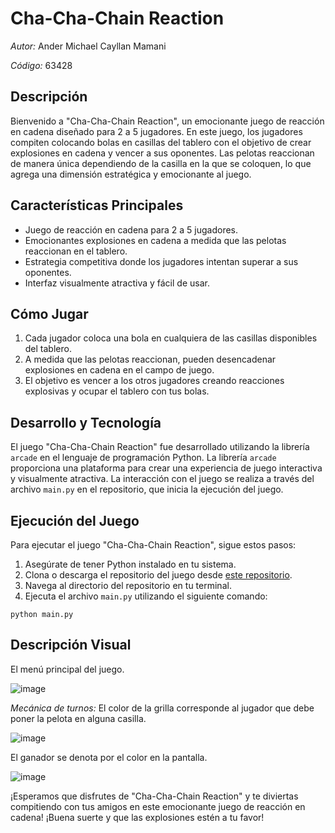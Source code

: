 # Cha-Cha-Chain Reaction

*Autor:* Ander Michael Cayllan Mamani

*Código:* 63428

## Descripción

Bienvenido a "Cha-Cha-Chain Reaction", un emocionante juego de reacción en cadena diseñado para 2 a 5 jugadores. En este juego, los jugadores compiten colocando bolas en casillas del tablero con el objetivo de crear explosiones en cadena y vencer a sus oponentes. Las pelotas reaccionan de manera única dependiendo de la casilla en la que se coloquen, lo que agrega una dimensión estratégica y emocionante al juego.

## Características Principales

- Juego de reacción en cadena para 2 a 5 jugadores.
- Emocionantes explosiones en cadena a medida que las pelotas reaccionan en el tablero.
- Estrategia competitiva donde los jugadores intentan superar a sus oponentes.
- Interfaz visualmente atractiva y fácil de usar.

## Cómo Jugar

1. Cada jugador coloca una bola en cualquiera de las casillas disponibles del tablero.
2. A medida que las pelotas reaccionan, pueden desencadenar explosiones en cadena en el campo de juego.
3. El objetivo es vencer a los otros jugadores creando reacciones explosivas y ocupar el tablero con tus bolas.

## Desarrollo y Tecnología

El juego "Cha-Cha-Chain Reaction" fue desarrollado utilizando la librería `arcade` en el lenguaje de programación Python. La librería `arcade` proporciona una plataforma para crear una experiencia de juego interactiva y visualmente atractiva. La interacción con el juego se realiza a través del archivo `main.py` en el repositorio, que inicia la ejecución del juego.

## Ejecución del Juego

Para ejecutar el juego "Cha-Cha-Chain Reaction", sigue estos pasos:

1. Asegúrate de tener Python instalado en tu sistema.
2. Clona o descarga el repositorio del juego desde [este repositorio](https://github.com/AnderMichael/ChaChaChainReaction.git).
3. Navega al directorio del repositorio en tu terminal.
4. Ejecuta el archivo `main.py` utilizando el siguiente comando:

``
python main.py
``

## Descripción Visual

El menú principal del juego.

![image](https://github.com/AnderMichael/ChaChaChainReaction/assets/101998948/548c47ed-f091-4773-91cc-f8945921039d)

*Mecánica de turnos:* El color de la grilla corresponde al jugador que debe poner la pelota en alguna casilla.

![image](https://github.com/AnderMichael/ChaChaChainReaction/assets/101998948/74d6c174-25eb-4378-af4a-da76e4d38e31)

El ganador se denota por el color en la pantalla.

![image](https://github.com/AnderMichael/ChaChaChainReaction/assets/101998948/a41245e7-b956-4784-ba21-6aee90282d0b)


¡Esperamos que disfrutes de "Cha-Cha-Chain Reaction" y te diviertas compitiendo con tus amigos en este emocionante juego de reacción en cadena! ¡Buena suerte y que las explosiones estén a tu favor!
